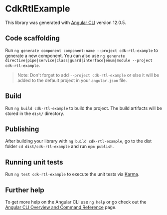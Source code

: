 # CdkRtlExample

This library was generated with [Angular CLI](https://github.com/angular/angular-cli) version 12.0.5.

## Code scaffolding

Run `ng generate component component-name --project cdk-rtl-example` to generate a new component. You can also use `ng generate directive|pipe|service|class|guard|interface|enum|module --project cdk-rtl-example`.
> Note: Don't forget to add `--project cdk-rtl-example` or else it will be added to the default project in your `angular.json` file. 

## Build

Run `ng build cdk-rtl-example` to build the project. The build artifacts will be stored in the `dist/` directory.

## Publishing

After building your library with `ng build cdk-rtl-example`, go to the dist folder `cd dist/cdk-rtl-example` and run `npm publish`.

## Running unit tests

Run `ng test cdk-rtl-example` to execute the unit tests via [Karma](https://karma-runner.github.io).

## Further help

To get more help on the Angular CLI use `ng help` or go check out the [Angular CLI Overview and Command Reference](https://angular.io/cli) page.
